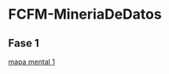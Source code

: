 # FCFM-MineriaDeDatos

## Fase 1

[mapa mental 1](https://github.com/OmarHernandezGzz/FCFM-MineriaDeDatos/blob/main/MapaMental.pdf)
